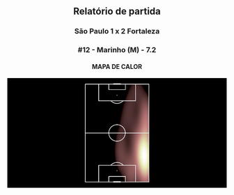 <h2 style="text-align: center;">Relatório de partida</h3>

<h3 style="text-align: center;">São Paulo 1 x 2 Fortaleza</h3>

<h3 style="text-align: center;">#12 - Marinho (M) - 7.2</h3>

<h4 style="text-align: center;">MAPA DE CALOR</h3>
<img src=heatmaps/11067347_798127.png>